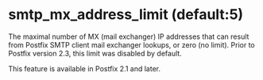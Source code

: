 # smtp_mx_address_limit (default:5) 


The maximal number of MX (mail exchanger) IP addresses that can
result from Postfix SMTP client mail exchanger lookups, or zero (no
limit). Prior to
Postfix version 2.3, this limit was disabled by default.



This feature is available in Postfix 2.1 and later.




